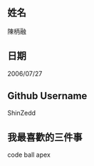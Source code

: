 姓名
----
陳柄融

日期
----
2006/07/27

Github Username
---------------
ShinZedd

我最喜歡的三件事
---------------
code ball apex
